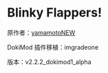 # Blinky Flappers!

原作者：[yamamotoNEW](https://github.com/yamamotoNEW)

DokiMod 插件移植：imgradeone

版本：v2.2.2_dokimod1_alpha